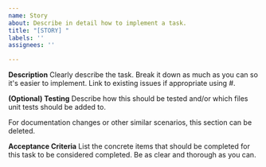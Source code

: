 ```yaml
---
name: Story
about: Describe in detail how to implement a task.
title: "[STORY] "
labels: ''
assignees: ''

---
```


**Description**
Clearly describe the task. Break it down as much as you can so it's easier to implement. Link to existing issues if appropriate using #<issue-number>.

**(Optional) Testing**
Describe how this should be tested and/or which files unit tests should be added to.

For documentation changes or other similar scenarios, this section can be deleted.

**Acceptance Criteria**
List the concrete items that should be completed for this task to be considered completed. Be as clear and thorough as you can.
